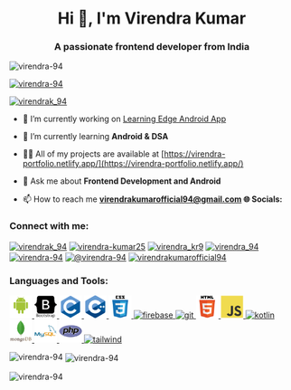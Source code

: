 <h1 align="center">Hi 👋, I'm Virendra Kumar</h1>
<h3 align="center">A passionate frontend developer from India</h3>

<p align="left"> <img src="https://komarev.com/ghpvc/?username=virendra-94&label=Profile%20views&color=0e75b6&style=flat" alt="virendra-94" /> </p>

<p align="left"> <a href="https://github.com/ryo-ma/github-profile-trophy"><img src="https://github-profile-trophy.vercel.app/?username=virendra-94" alt="virendra-94" /></a> </p>

<p align="left"> <a href="https://twitter.com/virendrak_94" target="blank"><img src="https://img.shields.io/twitter/follow/virendrak_94?logo=twitter&style=for-the-badge" alt="virendrak_94" /></a> </p>

- 🔭 I’m currently working on [Learning Edge Android App](https://github.com/Virendra-94/Learning_Edge)

- 🌱 I’m currently learning **Android & DSA**

- 👨‍💻 All of my projects are available at [https://virendra-portfolio.netlify.app/](https://virendra-portfolio.netlify.app/)

- 💬 Ask me about **Frontend Development and Android**

- 📫 How to reach me **virendrakumarofficial94@gmail.com 🌐 Socials:**

<h3 align="left">Connect with me:</h3>
<p align="left">
<a href="https://twitter.com/virendrak_94" target="blank"><img align="center" src="https://raw.githubusercontent.com/rahuldkjain/github-profile-readme-generator/master/src/images/icons/Social/twitter.svg" alt="virendrak_94" height="30" width="40" /></a>
<a href="https://linkedin.com/in/virendra-kumar25" target="blank"><img align="center" src="https://raw.githubusercontent.com/rahuldkjain/github-profile-readme-generator/master/src/images/icons/Social/linked-in-alt.svg" alt="virendra-kumar25" height="30" width="40" /></a>
<a href="https://instagram.com/virendra_kr9" target="blank"><img align="center" src="https://raw.githubusercontent.com/rahuldkjain/github-profile-readme-generator/master/src/images/icons/Social/instagram.svg" alt="virendra_kr9" height="30" width="40" /></a>
<a href="https://www.hackerrank.com/virendra_94" target="blank"><img align="center" src="https://raw.githubusercontent.com/rahuldkjain/github-profile-readme-generator/master/src/images/icons/Social/hackerrank.svg" alt="virendra_94" height="30" width="40" /></a>
<a href="https://www.leetcode.com/virendra-94" target="blank"><img align="center" src="https://raw.githubusercontent.com/rahuldkjain/github-profile-readme-generator/master/src/images/icons/Social/leet-code.svg" alt="virendra-94" height="30" width="40" /></a>
<a href="https://www.hackerearth.com/@virendra-94" target="blank"><img align="center" src="https://raw.githubusercontent.com/rahuldkjain/github-profile-readme-generator/master/src/images/icons/Social/hackerearth.svg" alt="@virendra-94" height="30" width="40" /></a>
<a href="https://auth.geeksforgeeks.org/user/virendrakumarofficial94" target="blank"><img align="center" src="https://raw.githubusercontent.com/rahuldkjain/github-profile-readme-generator/master/src/images/icons/Social/geeks-for-geeks.svg" alt="virendrakumarofficial94" height="30" width="40" /></a>
</p>

<h3 align="left">Languages and Tools:</h3>
<p align="left"> <a href="https://developer.android.com" target="_blank" rel="noreferrer"> <img src="https://raw.githubusercontent.com/devicons/devicon/master/icons/android/android-original-wordmark.svg" alt="android" width="40" height="40"/> </a> <a href="https://getbootstrap.com" target="_blank" rel="noreferrer"> <img src="https://raw.githubusercontent.com/devicons/devicon/master/icons/bootstrap/bootstrap-plain-wordmark.svg" alt="bootstrap" width="40" height="40"/> </a> <a href="https://www.cprogramming.com/" target="_blank" rel="noreferrer"> <img src="https://raw.githubusercontent.com/devicons/devicon/master/icons/c/c-original.svg" alt="c" width="40" height="40"/> </a> <a href="https://www.w3schools.com/cpp/" target="_blank" rel="noreferrer"> <img src="https://raw.githubusercontent.com/devicons/devicon/master/icons/cplusplus/cplusplus-original.svg" alt="cplusplus" width="40" height="40"/> </a> <a href="https://www.w3schools.com/css/" target="_blank" rel="noreferrer"> <img src="https://raw.githubusercontent.com/devicons/devicon/master/icons/css3/css3-original-wordmark.svg" alt="css3" width="40" height="40"/> </a> <a href="https://firebase.google.com/" target="_blank" rel="noreferrer"> <img src="https://www.vectorlogo.zone/logos/firebase/firebase-icon.svg" alt="firebase" width="40" height="40"/> </a> <a href="https://git-scm.com/" target="_blank" rel="noreferrer"> <img src="https://www.vectorlogo.zone/logos/git-scm/git-scm-icon.svg" alt="git" width="40" height="40"/> </a> <a href="https://www.w3.org/html/" target="_blank" rel="noreferrer"> <img src="https://raw.githubusercontent.com/devicons/devicon/master/icons/html5/html5-original-wordmark.svg" alt="html5" width="40" height="40"/> </a> <a href="https://developer.mozilla.org/en-US/docs/Web/JavaScript" target="_blank" rel="noreferrer"> <img src="https://raw.githubusercontent.com/devicons/devicon/master/icons/javascript/javascript-original.svg" alt="javascript" width="40" height="40"/> </a> <a href="https://kotlinlang.org" target="_blank" rel="noreferrer"> <img src="https://www.vectorlogo.zone/logos/kotlinlang/kotlinlang-icon.svg" alt="kotlin" width="40" height="40"/> </a> <a href="https://www.mongodb.com/" target="_blank" rel="noreferrer"> <img src="https://raw.githubusercontent.com/devicons/devicon/master/icons/mongodb/mongodb-original-wordmark.svg" alt="mongodb" width="40" height="40"/> </a> <a href="https://www.mysql.com/" target="_blank" rel="noreferrer"> <img src="https://raw.githubusercontent.com/devicons/devicon/master/icons/mysql/mysql-original-wordmark.svg" alt="mysql" width="40" height="40"/> </a> <a href="https://www.php.net" target="_blank" rel="noreferrer"> <img src="https://raw.githubusercontent.com/devicons/devicon/master/icons/php/php-original.svg" alt="php" width="40" height="40"/> </a> <a href="https://tailwindcss.com/" target="_blank" rel="noreferrer"> <img src="https://www.vectorlogo.zone/logos/tailwindcss/tailwindcss-icon.svg" alt="tailwind" width="40" height="40"/> </a> </p>

<p><img align="left" src="https://github-readme-stats.vercel.app/api/top-langs?username=virendra-94&show_icons=true&locale=en&layout=compact" alt="virendra-94" /></p>

<p>&nbsp;<img align="center" src="https://github-readme-stats.vercel.app/api?username=virendra-94&show_icons=true&locale=en" alt="virendra-94" /></p>

<p><img align="center" src="https://github-readme-streak-stats.herokuapp.com/?user=virendra-94&" alt="virendra-94" /></p>
